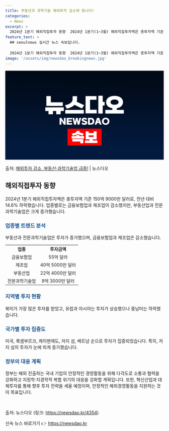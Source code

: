 ```yaml
---
title: 부동산과 과학기술 해외투자 감소에 빛나다!
categories:
  - News
excerpt: >
  2024년 1분기 해외직접투자 동향  2024년 1분기(1~3월) 해외직접투자액은 총투자액 기준 150억 9…
feature_text: >
  ## seoulnews 실시간 뉴스 속보입니다.

  2024년 1분기 해외직접투자 동향  2024년 1분기(1~3월) 해외직접투자액은 총투자액 기준 150억 9…
image: '/assets/img/newsdao_breakingnews.jpg'
---
```


![뉴스다오 속보](/assets/img/newsdao_breakingnews.jpg)

<p>출처: <a href="https://newsdao.kr/4354" rel="dofollow">해외투자 감소, 부동산·과학기술업 급증!</a> | 뉴스다오</p>

<h2 data-ke-size="size26">해외직접투자 동향</h2>
<p data-ke-size="size16">2024년 1분기 해외직접투자액은 총투자액 기준 150억 9000만 달러로, 전년 대비 14.6% 하락했습니다. 업종별로는 금융보험업과 제조업이 감소했지만, 부동산업과 전문과학기술업은 크게 증가했습니다.</p>

<h3><b><span style="color: #1a5490;">업종별 트렌드 분석</span></b></h3>
<p data-ke-size="size16">부동산과 전문과학기술업은 투자가 증가했으며, 금융보험업과 제조업은 감소했습니다.</p>

<table>
	<tr>
		<td style="text-align: center; height: 17px;"><b>업종</b></td>
		<td style="text-align: center; height: 17px;"><b>투자금액</b></td>
	</tr>
	<tr>
		<td style="text-align: center; height: 17px;">금융보험업</td>
		<td style="text-align: center; height: 17px;">55억 달러</td>
	</tr>
	<tr>
		<td style="text-align: center; height: 17px;">제조업</td>
		<td style="text-align: center; height: 17px;">40억 5000만 달러</td>
	</tr>
	<tr>
		<td style="text-align: center; height: 17px;">부동산업</td>
		<td style="text-align: center; height: 17px;">22억 4000만 달러</td>
	</tr>
	<tr>
		<td style="text-align: center; height: 17px;">전문과학기술업</td>
		<td style="text-align: center; height: 17px;">9억 3000만 달러</td>
	</tr>
</table>

<h3><b><span style="color: #1a5490;">지역별 투자 현황</span></b></h3>
<p data-ke-size="size16">북미가 가장 많은 투자를 받았고, 유럽과 아시아는 투자가 상승했으나 중남미는 하락했습니다.</p>

<h3><b><span style="color: #1a5490;">국가별 투자 집중도</span></b></h3>
<p data-ke-size="size16">미국, 룩셈부르크, 케이맨제도, 저지 섬, 베트남 순으로 투자가 집중되었습니다. 특히, 저지 섬의 투자가 눈에 띄게 증가했습니다.</p>

<h3><b><span style="color: #1a5490;">정부의 대응 계획</span></b></h3>
<p data-ke-size="size16">정부는 해외 진출하는 국내 기업의 안정적인 경영활동을 위해 다각도로 소통과 협력을 강화하고 지정학·지경학적 복합 위기의 대응을 강화할 계획입니다. 또한, 혁신산업과 대체투자를 통해 향후 투자 전략을 세울 예정이며, 안정적인 해외경영활동을 지원하는 것이 목표입니다.</p>

<p data-ke-size="size16">&nbsp;</p>

출처: 뉴스다오 (링크: https://newsdao.kr/4354) 

신속 뉴스 바로가기 👉 <a href="https://newsdao.kr" rel="dofollow">https://newsdao.kr</a>


